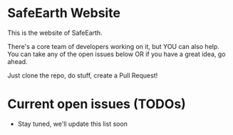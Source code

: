 # SafeEarth Website
This is the website of SafeEarth. 

There's a core team of developers working on it, but YOU can also help. You can take any of the open issues below OR if you have a great idea, go ahead.

Just clone the repo, do stuff, create a Pull Request! 

# Current open issues (TODOs)
  * Stay tuned, we'll update this list soon
  
